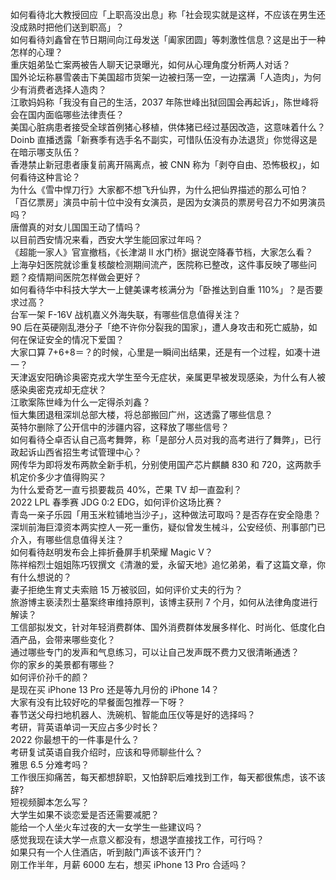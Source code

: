 如何看待北大教授回应「上职高没出息」称「社会现实就是这样，不应该在男生还没成熟时把他们送到职高」？  
如何看待刘鑫曾在节日期间向江母发送「阖家团圆」等刺激性信息？这是出于一种怎样的心理？  
重庆姐弟坠亡案两被告人聊天记录曝光，如何从心理角度分析两人对话？  
国外论坛称暴雪袭击下美国超市货架一边被扫荡一空，一边摆满「人造肉」，为何少有消费者选择人造肉？  
江歌妈妈称「我没有自己的生活，2037 年陈世峰出狱回国会再起诉」，陈世峰将会在国内面临哪些法律责任？  
美国心脏病患者接受全球首例猪心移植，供体猪已经过基因改造，这意味着什么？  
Doinb 直播透露「新赛季有选手名不副实，可惜队伍没有办法退货」你觉得这是在暗示哪支队伍？  
香港禁止新冠患者康复前离开隔离点，被 CNN 称为「剥夺自由、恐怖极权」，如何看待这种言论？  
为什么《雪中悍刀行》大家都不想飞升仙界，为什么把仙界描述的那么可怕？  
「百亿票房」演员中前十位中没有女演员，是因为女演员的票房号召力不如男演员吗？  
唐僧真的对女儿国国王动了情吗？  
以目前西安情况来看，西安大学生能回家过年吗？  
《超能一家人》官宣撤档，《长津湖 II 水门桥》据说空降春节档，大家怎么看？  
上海孕妇医院就诊重复核酸检测期间流产，医院称已整改，这件事反映了哪些问题？疫情期间医院怎样做会更好？  
如何看待华中科技大学大一上健美课考核满分为「卧推达到自重 110%」？是否要求过高？  
台军一架 F-16V 战机嘉义外海失联，有哪些信息值得关注？  
90 后在英硬刚乱港分子「绝不许你分裂我的国家」，遭人身攻击和死亡威胁，如何在保证安全的情况下爱国？  
大家口算 7+6+8＝？的时候，心里是一瞬间出结果，还是有一个过程，如凑十进一？  
天津返安阳确诊奥密克戎大学生至今无症状，亲属更早被发现感染，为什么有人被感染奥密克戎却无症状？  
江歌案陈世峰为什么一定得杀刘鑫？  
恒大集团退租深圳总部大楼，将总部搬回广州，这透露了哪些信息？  
英特尔删除了公开信中的涉疆内容，这释放了哪些信号？  
如何看待仝卓否认自己高考舞弊，称「是部分人员对我的高考进行了舞弊」，已行政起诉山西省招生考试管理中心？  
网传华为即将发布两款全新手机，分别使用国产芯片麒麟 830 和 720，这两款手机定价多少才值得购买？  
为什么爱奇艺一直亏损要裁员 40%，芒果 TV 却一直盈利？  
2022 LPL 春季赛 JDG 0:2 EDG，如何评价这场比赛？  
青岛一亲子乐园「用玉米粒铺地当沙子」，这种做法可取吗？是否存在安全隐患？  
深圳前海巨漳资本两实控人一死一重伤，疑似曾发生械斗，公安经侦、刑事部门已介入，有哪些信息值得关注？  
如何看待赵明发布会上摔折叠屏手机荣耀 Magic V？  
陈祥榕烈士姐姐陈巧钗撰文《清澈的爱，永留天地》追忆弟弟，看了这篇文章，你有什么想说的？  
妻子拒绝生育丈夫索赔 15 万被驳回，如何评价丈夫的行为？  
旅游博主亵渎烈士墓案终审维持原判，该博主获刑 7 个月，如何从法律角度进行解读？  
工信部拟发文，针对年轻消费群体、国外消费群体发展多样化、时尚化、低度化白酒产品，会带来哪些变化？  
通过哪些专门的发声和气息练习，可以让自己发声既不费力又很清晰通透？  
你的家乡的美景都有哪些？  
如何评价孙千的颜？  
是现在买 iPhone 13 Pro 还是等九月份的 iPhone 14？  
大家有没有比较好吃的早餐面包推荐一下呀？  
春节送父母扫地机器人、洗碗机、智能血压仪等是好的选择吗？  
考研，背英语单词一天应占多少时长？  
2022 你最想干的一件事是什么？  
考研复试英语自我介绍时，应该和导师聊些什么？  
雅思 6.5 分难考吗？  
工作很压抑痛苦，每天都想辞职，又怕辞职后难找到工作，每天都很焦虑，该不该辞?  
短视频脚本怎么写？  
大学生如果不谈恋爱是否还需要减肥？  
能给一个人坐火车过夜的大一女学生一些建议吗？  
感觉我现在读大学一点意义都没有，想退学直接找工作，可行吗？  
如果只有一个人住酒店，听到敲门声该不该开门？  
刚工作半年，月薪 6000 左右，想买 iPhone 13 Pro 合适吗？  
